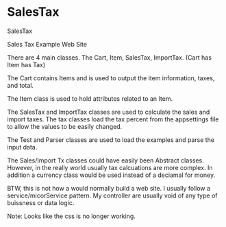 # SalesTax
SalesTax

Sales Tax Example Web Site

There are 4 main classes. The Cart, Item, SalesTax, ImportTax. (Cart has Item has Tax)

The Cart contains Items and is used to output the item information, taxes, and total.

The Item class is used to hold attributes related to an Item.

The SalesTax and ImportTax classes are used to calculate the sales and import taxes. The tax classes load the tax percent from the appsettings file to allow the values to be easily changed.

The Test and Parser classes are used to load the examples and parse the input data.

The Sales/Import Tx classes could have easily been Abstract classes. However, in the really world usually tax calcuations are more complex.  In addition a currency class would be used instead of a deciamal for money.  

BTW, this is not how a would normally build a web site. I usually follow a service/micorService pattern. My controller are usually void of any type of buissness or data logic.

Note: Looks like the css is no longer working.
